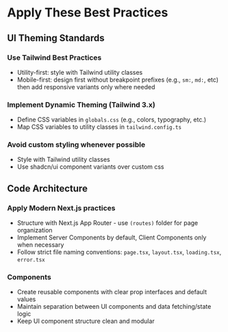 # Apply These Best Practices

## UI Theming Standards

### Use Tailwind Best Practices
- Utility-first: style with Tailwind utility classes
- Mobile-first: design first without breakpoint prefixes (e.g., `sm:`, `md:`, etc) then add responsive variants only where needed

### Implement Dynamic Theming (Tailwind 3.x)
- Define CSS variables in `globals.css` (e.g., colors, typography, etc.)
- Map CSS variables to utility classes in `tailwind.config.ts`

### Avoid custom styling whenever possible
- Style with Tailwind utility classes
- Use shadcn/ui component variants over custom css

## Code Architecture

### Apply Modern Next.js practices
- Structure with Next.js App Router - use `(routes)` folder for page organization
- Implement Server Components by default, Client Components only when necessary
- Follow strict file naming conventions: `page.tsx`, `layout.tsx`, `loading.tsx`, `error.tsx`

### Components
- Create reusable components with clear prop interfaces and default values
- Maintain separation between UI components and data fetching/state logic
- Keep UI component structure clean and modular